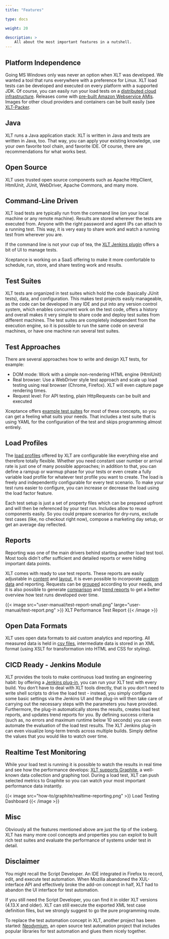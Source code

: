 ```yaml
---
title: "Features"

type: docs

weight: 20

description: >
    All about the most important features in a nutshell.
---
```


## Platform Independence
Going MS Windows only was never an option when XLT was developed. We wanted a tool that runs everywhere with a preference for Linux. XLT load tests can be developed and executed on every platform with a supported JDK. Of course, you can easily run your load tests on a [distributed cloud infrastructure](../../load-testing/advanced/060-cloud-setup/). Releases come with [pre-built Amazon Webservice AMIs](../../load-testing/advanced/060-cloud-setup/#image-templates-for-aws). Images for other cloud providers and containers can be built easily (see [XLT-Packer](https://github.com/Xceptance/XLT-Packer).

## Java 
XLT runs a Java application stack: XLT is written in Java and tests are written in Java, too. That way, you can apply your existing knowledge, use your own favorite tool chain, and favorite IDE. Of course, there are recommendations for what works best.

## Open Source
XLT uses trusted open source components such as Apache HttpClient, HtmlUnit, JUnit, WebDriver, Apache Commons, and many more.

## Command-Line Driven
XLT load tests are typically run from the command line (on your local machine or any remote machine). Results are stored wherever the tests are executed from. Anyone with the right password and agent IPs can attach to a running test. This way, it is very easy to share work and watch a running test from wherever you are. 

If the command line is not your cup of tea, the [XLT Jenkins plugin](#ci-ready---jenkins-module) offers a bit of UI to manage tests. 

Xceptance is working on a SaaS offering to make it more comfortable to schedule, run, store, and share testing work and results.

## Test Suites
XLT tests are organized in test suites which hold the code (basically JUnit tests), data, and configuration. This makes test projects easily manageable, as the code can be developed in any IDE and put into any version control system, which enables concurrent work on the test code, offers a history and overall makes it very simple to share code and deploy test suites from different machines. The test suites are completely independent from the execution engine, so it is possible to run the same code on several machines, or have one machine run several test suites.

## Test Approaches
There are several approaches how to write and design XLT tests, for example:

* DOM mode: Work with a simple non-rendering HTML engine (HtmlUnit)
* Real browser: Use a WebDriver style test approach and scale up load testing using real browser (Chrome, Firefox). XLT will even capture page rendering times. 
* Request level: For API testing, plain HttpRequests can be built and executed

Xceptance offers [example test suites](../../load-testing/test-suites/) for most of these concepts, so you can get a feeling what suits your needs. That includes a test suite that is using YAML for the configuration of the test and skips programming almost entirely. 

## Load Profiles
The [load profiles](../../load-testing/manual/470-load-configuration/) offered by XLT are configurable like everything else and therefore totally flexible. Whether you need constant user number or arrival rate is just one of many possible approaches; in addition to that, you can define a rampup or warmup phase for your tests or even create a fully variable load profile for whatever test profile you want to create. The load is freely and independently configurable for every test scenario. To make your test runs easier to configure, you can increase or decrease the load using the load factor feature. 

Each test setup is just a set of property files which can be prepared upfront and will then be referenced by your test run. Includes allow to reuse components easily. So you could prepare scenarios for dry-runs, exclude test cases (like, no checkout right now), compose a marketing day setup, or get an average day reflected.

## Reports
Reporting was one of the main drivers behind starting another load test tool. Most tools didn't offer sufficient and detailed reports or were hiding important data points.

XLT comes with ready to use test reports. These reports are easily adjustable in [content](/load-testing/manual/540-report-options/) and [layout](../../load-testing/manual/550-report-configuration/), it is even possible to incorporate [custom data](../../load-testing/advanced/050-custom-data/) and reporting. Requests can be [grouped](../../load-testing/advanced/010-merge-rules/) according to your needs, and it is also possible to generate [comparison](../../load-testing/manual/530-reports/#comparison-report) and [trend reports](../../load-testing/manual/530-reports/#trend-report) to get a better overview how test runs developed over time.

{{< image src="user-manual/test-report-small.png" large="user-manual/test-report.png" >}}
XLT Performance Test Report
{{< /image >}}

## Open Data Formats
XLT uses open data formats to aid custom analytics and reporting. All measured data is held in [csv files](../../load-testing/advanced/150-results/), intermediate data is stored in an XML format (using XSLT for transformation into HTML and CSS for styling).

## CICD Ready - Jenkins Module
XLT provides the tools to make continuous load testing an engineering habit: by offering a [Jenkins plug-in](../../load-testing/advanced/080-ci-cd/), you can run your XLT test with every build. You don’t have to deal with XLT tools directly, that is you don’t need to write shell scripts to drive the load test - instead, you simply configure some basic settings via the Jenkins UI and the plug-in will then take care of carrying out the necessary steps with the parameters you have provided. Furthermore, the plug-in automatically stores the results, creates load test reports, and updates trend reports for you. By defining success criteria (such as, no errors and maximum runtime below 10 seconds) you can even automate the evaluation of the load test results. The XLT Jenkins plug-in can even visualize long-term trends across multiple builds. Simply define the values that you would like to watch over time.

## Realtime Test Monitoring
While your load test is running it is possible to watch the results in real time and see how the performance develops: [XLT supports Graphite](../../load-testing/advanced/100-real-time-monitoring/), a well-known data collection and graphing tool. During a load test, XLT can push selected metrics to Graphite so you can watch your most important performance data instantly.

{{< image src="how-to/graphite/realtime-reporting.png" >}}
Load Testing Dashboard
{{< /image >}}

## Misc
Obviously all the features mentioned above are just the tip of the iceberg. XLT has many more cool concepts and properties you can exploit to built rich test suites and evaluate the performance of systems under test in detail.

## Disclaimer
You might recall the Script Developer. An IDE integrated in Firefox to record, edit, and execute test automation. When Mozilla abandoned the XUL-interface API and effectively broke the add-on concept in half, XLT had to abandon the UI interface for test automation. 

If you still need the Script Developer, you can find it in older XLT versions (4.13.X and older). XLT can still execute the exported XML test case definition files, but we strongly suggest to go the pure programming route.

To replace the test automation concept in XLT, another project has been started: <a href="https://github.com/Xceptance/neodymium-library" target="_blank">Neodymium</a>, an open source test automation project that includes popular libraries for test automation and glues them nicely together. 